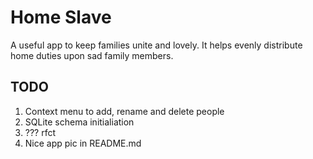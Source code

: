 Home Slave
======

A useful app to keep families unite and lovely.
It helps evenly distribute home duties upon sad family members.

TODO
----

1. Context menu to add, rename and delete people
2. SQLite schema initialiation
3. ??? rfct
4. Nice app pic in README.md
